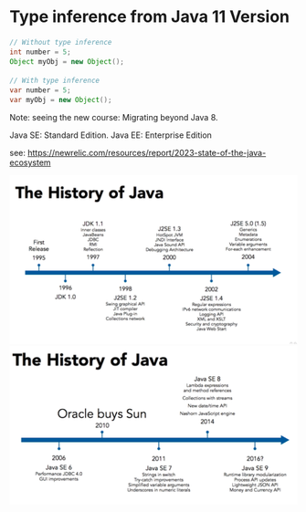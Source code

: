 # Type inference from Java 11 Version

```java
// Without type inference
int number = 5;
Object myObj = new Object();

// With type inference
var number = 5;
var myObj = new Object();
```

Note: seeing the new course: Migrating beyond Java 8.

Java SE: Standard Edition. 
Java EE: Enterprise Edition

see: https://newrelic.com/resources/report/2023-state-of-the-java-ecosystem

<img src="/img/java-history-1.png">

<img src="/img/java-history-2.png">